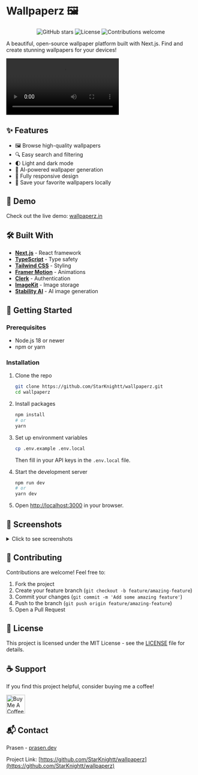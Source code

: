 # Wallpaperz 🖼️

<p align="center">
  <img src="https://img.shields.io/github/stars/StarKnightt/wallpaperz?style=social" alt="GitHub stars">
  <img src="https://img.shields.io/badge/License-MIT-blue.svg" alt="License">
  <img src="https://img.shields.io/badge/contributions-welcome-brightgreen.svg?style=flat" alt="Contributions welcome">
</p>

A beautiful, open-source wallpaper platform built with Next.js. Find and create stunning wallpapers for your devices!

<video controls src="wallpaperz-1741971911269.mp4" title="Wallpaperz Demo"></video>

## ✨ Features

- 🖼️ Browse high-quality wallpapers
- 🔍 Easy search and filtering
- 🌓 Light and dark mode
- 🤖 AI-powered wallpaper generation
- 📱 Fully responsive design
- 💾 Save your favorite wallpapers locally

## 🚀 Demo

Check out the live demo: [wallpaperz.in](https://wallpaperz.in)

## 🛠️ Built With

- **[Next.js](https://nextjs.org/)** - React framework
- **[TypeScript](https://www.typescriptlang.org/)** - Type safety
- **[Tailwind CSS](https://tailwindcss.com/)** - Styling
- **[Framer Motion](https://www.framer.com/motion/)** - Animations
- **[Clerk](https://clerk.dev/)** - Authentication
- **[ImageKit](https://imagekit.io/)** - Image storage
- **[Stability AI](https://stability.ai/)** - AI image generation

## 🏁 Getting Started

### Prerequisites

- Node.js 18 or newer
- npm or yarn

### Installation

1. Clone the repo
   ```bash
   git clone https://github.com/StarKnightt/wallpaperz.git
   cd wallpaperz
   ```

2. Install packages
   ```bash
   npm install
   # or
   yarn
   ```

3. Set up environment variables
   ```bash
   cp .env.example .env.local
   ```
   Then fill in your API keys in the `.env.local` file.

4. Start the development server
   ```bash
   npm run dev
   # or
   yarn dev
   ```

5. Open [http://localhost:3000](http://localhost:3000) in your browser.

## 📸 Screenshots

<details>
<summary>Click to see screenshots</summary>
<br>
<p align="center">
  <img src="https://ik.imagekit.io/starknight/screenshots/home.png" alt="Home page" width="80%">
  <img src="https://ik.imagekit.io/starknight/screenshots/ai-generate.png" alt="AI Generate page" width="80%">
</p>
</details>

## 🤝 Contributing

Contributions are welcome! Feel free to:

1. Fork the project
2. Create your feature branch (`git checkout -b feature/amazing-feature`)
3. Commit your changes (`git commit -m 'Add some amazing feature'`)
4. Push to the branch (`git push origin feature/amazing-feature`)
5. Open a Pull Request

## 📄 License

This project is licensed under the MIT License - see the [LICENSE](LICENSE) file for details.

## ☕ Support

If you find this project helpful, consider buying me a coffee!

<a href="https://buymeacoffee.com/prasen" target="_blank">
  <img src="https://cdn.buymeacoffee.com/buttons/v2/default-yellow.png" alt="Buy Me A Coffee" height="50">
</a>

## 📬 Contact

Prasen - [prasen.dev](https://prasen.dev)

Project Link: [https://github.com/StarKnightt/wallpaperz](https://github.com/StarKnightt/wallpaperz)
